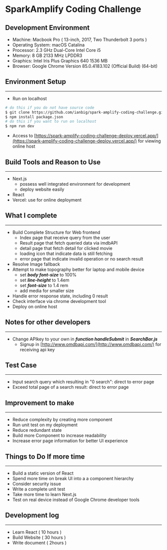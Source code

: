 # SparkAmplify Coding Challenge

## Development Environment

- Machine: Macbook Pro ( 13-inch, 2017, Two Thunderbolt 3 ports )
- Operating System: macOS Catalina
- Processor: 2.3 GHz Dual-Core Intel Core i5
- Memory: 8 GB 2133 MHz LPDDR3
- Graphics: Intel Iris Plus Graphics 640 1536 MB
- Browser: Google Chrome Version 85.0.4183.102 (Official Build) (64-bit)

## Environment Setup

---

- Run on localhost

```bash
# do this if you do not have source code
$ git clone https://github.com/ianbig/spark-amplify-coding-challenge.git
$ npm install package.json
# do this if you want to run on localhost
$ npm run dev
```

- Access to [https://spark-amplify-coding-challenge-deploy.vercel.app/](https://spark-amplify-coding-challenge-deploy.vercel.app/) for viewing online host

## Build Tools and Reason to Use

---

- Next.js
    - possess well integrated environment for development
    - deploy website easily
- React
- Vercel: use for online deployment

## What I complete

---

- Build Complete Structure for Web frontend
    - Index page that receive query from the user
    - Result page that fetch queried data via imdbAPI
    - detail page that fetch detail for clicked movie
    - loading icon that indicate data is still fetching
    - error page that indicate invalid operation or no search result
- Resolve Image fallback
- Attempt to make topography better for laptop and  mobile device
    - set ***body font-size*** to 100%
    - set ***line-height*** to 1.4em
    - set ***font-size*** to 1.4 rem
    - add media for smaller size
- Handle error response state, including 0 result
- Check interface via chrome development tool
- Deploy on online host

## Notes for other developers

---

- Change APIkey to your own in ***function handleSubmit*** in ***SearchBar.js***
    - Signup in [http://www.omdbapi.com/](http://www.omdbapi.com/) for receiving api key

## Test Case

---

- Input search query which resulting in "0 search": direct to error page
- Exceed total page of a search result: direct to error page

## Improvement to make

---

- Reduce complexity by creating more component
- Run unit test on my deployment
- Reduce redundant state
- Build more Component to increase readability
- Increase error page information for better UI experience

## Things to Do If more time

---

- Build a static version of React
- Spend more time on break UI into a a component hierarchy
- Consider security issue
- Write a complete unit test
- Take more time to learn Next.js
- Test on real device instead of Google Chrome developer tools

## Development log

---

- Learn React ( 10 hours )
- Build Website ( 30 hours )
- Write document ( 2hours )
